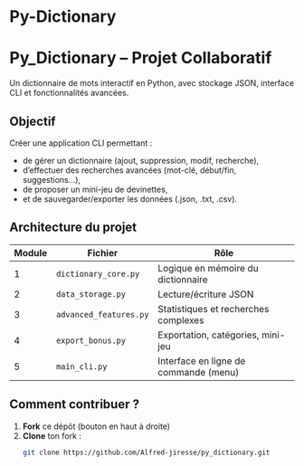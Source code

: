 # Py-Dictionary
#  Py_Dictionary – Projet Collaboratif

Un dictionnaire de mots interactif en Python, avec stockage JSON, interface CLI et fonctionnalités avancées.

##  Objectif

Créer une application CLI permettant :
- de gérer un dictionnaire (ajout, suppression, modif, recherche),
- d’effectuer des recherches avancées (mot-clé, début/fin, suggestions…),
- de proposer un mini-jeu de devinettes,
- et de sauvegarder/exporter les données (.json, .txt, .csv).

##  Architecture du projet

| Module | Fichier | Rôle |
|--------|---------|------|
| 1 | `dictionary_core.py` | Logique en mémoire du dictionnaire |
| 2 | `data_storage.py` | Lecture/écriture JSON |
| 3 | `advanced_features.py` | Statistiques et recherches complexes |
| 4 | `export_bonus.py` | Exportation, catégories, mini-jeu |
| 5 | `main_cli.py` | Interface en ligne de commande (menu) |

## Comment contribuer ?

1. **Fork** ce dépôt (bouton en haut à droite)
2. **Clone** ton fork :
   ```bash
   git clone https://github.com/Alfred-jiresse/py_dictionary.git
   
